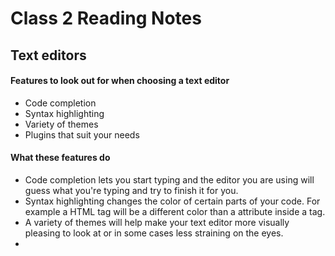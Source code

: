 # Class 2 Reading Notes

## Text editors

#### Features to look out for when choosing a text editor
- Code completion
- Syntax highlighting
- Variety of themes
- Plugins that suit your needs

#### What these features do
- Code completion lets you start typing and the editor you are using will guess what you're typing and try to finish it for you.
- Syntax highlighting changes the color of certain parts of your code. For example a HTML tag will be a different color than a attribute inside a tag.
- A variety of themes will help make your text editor more visually pleasing to look at or in some cases less straining on the eyes.
- 
